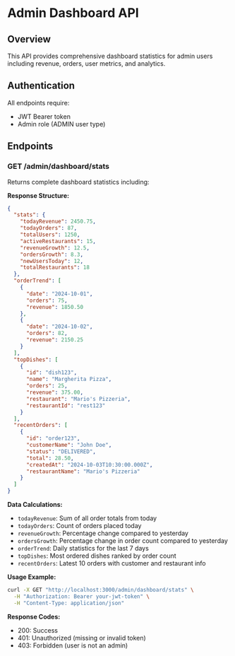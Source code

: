 # Admin Dashboard API

## Overview
This API provides comprehensive dashboard statistics for admin users including revenue, orders, user metrics, and analytics.

## Authentication
All endpoints require:
- JWT Bearer token
- Admin role (ADMIN user type)

## Endpoints

### GET /admin/dashboard/stats

Returns complete dashboard statistics including:

**Response Structure:**
```json
{
  "stats": {
    "todayRevenue": 2450.75,
    "todayOrders": 87,
    "totalUsers": 1250,
    "activeRestaurants": 15,
    "revenueGrowth": 12.5,
    "ordersGrowth": 8.3,
    "newUsersToday": 12,
    "totalRestaurants": 18
  },
  "orderTrend": [
    {
      "date": "2024-10-01",
      "orders": 75,
      "revenue": 1850.50
    },
    {
      "date": "2024-10-02", 
      "orders": 82,
      "revenue": 2150.25
    }
  ],
  "topDishes": [
    {
      "id": "dish123",
      "name": "Margherita Pizza",
      "orders": 25,
      "revenue": 375.00,
      "restaurant": "Mario's Pizzeria",
      "restaurantId": "rest123"
    }
  ],
  "recentOrders": [
    {
      "id": "order123",
      "customerName": "John Doe",
      "status": "DELIVERED",
      "total": 28.50,
      "createdAt": "2024-10-03T10:30:00.000Z",
      "restaurantName": "Mario's Pizzeria"
    }
  ]
}
```

**Data Calculations:**
- `todayRevenue`: Sum of all order totals from today
- `todayOrders`: Count of orders placed today
- `revenueGrowth`: Percentage change compared to yesterday
- `ordersGrowth`: Percentage change in order count compared to yesterday
- `orderTrend`: Daily statistics for the last 7 days
- `topDishes`: Most ordered dishes ranked by order count
- `recentOrders`: Latest 10 orders with customer and restaurant info

**Usage Example:**
```bash
curl -X GET "http://localhost:3000/admin/dashboard/stats" \
  -H "Authorization: Bearer your-jwt-token" \
  -H "Content-Type: application/json"
```

**Response Codes:**
- 200: Success
- 401: Unauthorized (missing or invalid token)
- 403: Forbidden (user is not an admin)